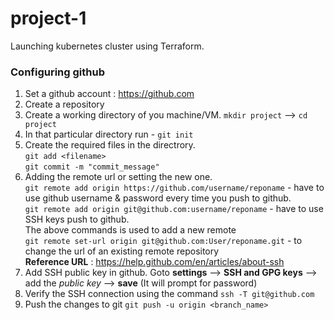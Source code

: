 # project-1

Launching kubernetes cluster using Terraform.

### Configuring github

1. Set a github account : https://github.com
2. Create a repository
3. Create a working directory of you machine/VM. `mkdir project` --> `cd project`
4. In that particular directory run - `git init`
5. Create the required files in the directrory.  
   `git add <filename>`  
   `git commit -m "commit_message"`  
6. Adding the remote url or setting the new one.  
   `git remote add origin https://github.com/username/reponame` - have to use github username & password every time you push to github.  
   `git remote add origin git@github.com:username/reponame` - have to use SSH keys push to github.  
   The above commands is used to add a new remote  
   `git remote set-url origin git@github.com:User/reponame.git` - to change the url of an existing remote repository  
   **Reference URL** : https://help.github.com/en/articles/about-ssh
7. Add SSH public key in github. Goto **settings** --> **SSH and GPG keys** --> add the _public key_ --> **save** (It will prompt for password)
8. Verify the SSH connection using the command `ssh -T git@github.com`
9. Push the changes to git `git push -u origin <branch_name>`

    